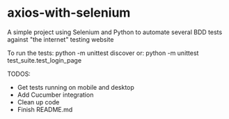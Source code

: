 # axios-with-selenium
A simple project using Selenium and Python to automate several BDD tests against "the internet" testing website



To run the tests: python -m unittest discover
or: python -m unittest test_suite.test_login_page



TODOS: 
- Get tests running on mobile and desktop
- Add Cucumber integration
- Clean up code
- Finish README.md

